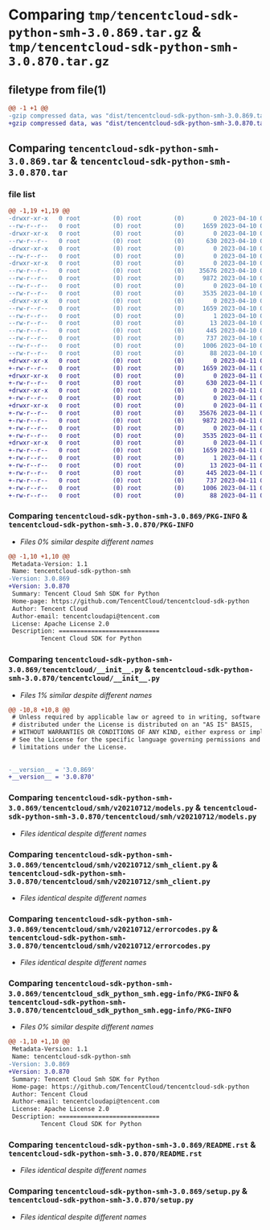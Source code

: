 # Comparing `tmp/tencentcloud-sdk-python-smh-3.0.869.tar.gz` & `tmp/tencentcloud-sdk-python-smh-3.0.870.tar.gz`

## filetype from file(1)

```diff
@@ -1 +1 @@
-gzip compressed data, was "dist/tencentcloud-sdk-python-smh-3.0.869.tar", last modified: Mon Apr 10 03:12:18 2023, max compression
+gzip compressed data, was "dist/tencentcloud-sdk-python-smh-3.0.870.tar", last modified: Tue Apr 11 03:51:56 2023, max compression
```

## Comparing `tencentcloud-sdk-python-smh-3.0.869.tar` & `tencentcloud-sdk-python-smh-3.0.870.tar`

### file list

```diff
@@ -1,19 +1,19 @@
-drwxr-xr-x   0 root         (0) root         (0)        0 2023-04-10 03:12:18.000000 tencentcloud-sdk-python-smh-3.0.869/
--rw-r--r--   0 root         (0) root         (0)     1659 2023-04-10 03:12:18.000000 tencentcloud-sdk-python-smh-3.0.869/PKG-INFO
-drwxr-xr-x   0 root         (0) root         (0)        0 2023-04-10 03:12:18.000000 tencentcloud-sdk-python-smh-3.0.869/tencentcloud/
--rw-r--r--   0 root         (0) root         (0)      630 2023-04-10 03:12:18.000000 tencentcloud-sdk-python-smh-3.0.869/tencentcloud/__init__.py
-drwxr-xr-x   0 root         (0) root         (0)        0 2023-04-10 03:12:18.000000 tencentcloud-sdk-python-smh-3.0.869/tencentcloud/smh/
--rw-r--r--   0 root         (0) root         (0)        0 2023-04-10 03:12:18.000000 tencentcloud-sdk-python-smh-3.0.869/tencentcloud/smh/__init__.py
-drwxr-xr-x   0 root         (0) root         (0)        0 2023-04-10 03:12:18.000000 tencentcloud-sdk-python-smh-3.0.869/tencentcloud/smh/v20210712/
--rw-r--r--   0 root         (0) root         (0)    35676 2023-04-10 03:12:18.000000 tencentcloud-sdk-python-smh-3.0.869/tencentcloud/smh/v20210712/models.py
--rw-r--r--   0 root         (0) root         (0)     9872 2023-04-10 03:12:18.000000 tencentcloud-sdk-python-smh-3.0.869/tencentcloud/smh/v20210712/smh_client.py
--rw-r--r--   0 root         (0) root         (0)        0 2023-04-10 03:12:18.000000 tencentcloud-sdk-python-smh-3.0.869/tencentcloud/smh/v20210712/__init__.py
--rw-r--r--   0 root         (0) root         (0)     3535 2023-04-10 03:12:18.000000 tencentcloud-sdk-python-smh-3.0.869/tencentcloud/smh/v20210712/errorcodes.py
-drwxr-xr-x   0 root         (0) root         (0)        0 2023-04-10 03:12:18.000000 tencentcloud-sdk-python-smh-3.0.869/tencentcloud_sdk_python_smh.egg-info/
--rw-r--r--   0 root         (0) root         (0)     1659 2023-04-10 03:12:18.000000 tencentcloud-sdk-python-smh-3.0.869/tencentcloud_sdk_python_smh.egg-info/PKG-INFO
--rw-r--r--   0 root         (0) root         (0)        1 2023-04-10 03:12:18.000000 tencentcloud-sdk-python-smh-3.0.869/tencentcloud_sdk_python_smh.egg-info/dependency_links.txt
--rw-r--r--   0 root         (0) root         (0)       13 2023-04-10 03:12:18.000000 tencentcloud-sdk-python-smh-3.0.869/tencentcloud_sdk_python_smh.egg-info/top_level.txt
--rw-r--r--   0 root         (0) root         (0)      445 2023-04-10 03:12:18.000000 tencentcloud-sdk-python-smh-3.0.869/tencentcloud_sdk_python_smh.egg-info/SOURCES.txt
--rw-r--r--   0 root         (0) root         (0)      737 2023-04-10 03:12:18.000000 tencentcloud-sdk-python-smh-3.0.869/README.rst
--rw-r--r--   0 root         (0) root         (0)     1006 2023-04-10 03:12:18.000000 tencentcloud-sdk-python-smh-3.0.869/setup.py
--rw-r--r--   0 root         (0) root         (0)       88 2023-04-10 03:12:18.000000 tencentcloud-sdk-python-smh-3.0.869/setup.cfg
+drwxr-xr-x   0 root         (0) root         (0)        0 2023-04-11 03:51:56.000000 tencentcloud-sdk-python-smh-3.0.870/
+-rw-r--r--   0 root         (0) root         (0)     1659 2023-04-11 03:51:56.000000 tencentcloud-sdk-python-smh-3.0.870/PKG-INFO
+drwxr-xr-x   0 root         (0) root         (0)        0 2023-04-11 03:51:56.000000 tencentcloud-sdk-python-smh-3.0.870/tencentcloud/
+-rw-r--r--   0 root         (0) root         (0)      630 2023-04-11 03:51:56.000000 tencentcloud-sdk-python-smh-3.0.870/tencentcloud/__init__.py
+drwxr-xr-x   0 root         (0) root         (0)        0 2023-04-11 03:51:56.000000 tencentcloud-sdk-python-smh-3.0.870/tencentcloud/smh/
+-rw-r--r--   0 root         (0) root         (0)        0 2023-04-11 03:51:56.000000 tencentcloud-sdk-python-smh-3.0.870/tencentcloud/smh/__init__.py
+drwxr-xr-x   0 root         (0) root         (0)        0 2023-04-11 03:51:56.000000 tencentcloud-sdk-python-smh-3.0.870/tencentcloud/smh/v20210712/
+-rw-r--r--   0 root         (0) root         (0)    35676 2023-04-11 03:51:56.000000 tencentcloud-sdk-python-smh-3.0.870/tencentcloud/smh/v20210712/models.py
+-rw-r--r--   0 root         (0) root         (0)     9872 2023-04-11 03:51:56.000000 tencentcloud-sdk-python-smh-3.0.870/tencentcloud/smh/v20210712/smh_client.py
+-rw-r--r--   0 root         (0) root         (0)        0 2023-04-11 03:51:56.000000 tencentcloud-sdk-python-smh-3.0.870/tencentcloud/smh/v20210712/__init__.py
+-rw-r--r--   0 root         (0) root         (0)     3535 2023-04-11 03:51:56.000000 tencentcloud-sdk-python-smh-3.0.870/tencentcloud/smh/v20210712/errorcodes.py
+drwxr-xr-x   0 root         (0) root         (0)        0 2023-04-11 03:51:56.000000 tencentcloud-sdk-python-smh-3.0.870/tencentcloud_sdk_python_smh.egg-info/
+-rw-r--r--   0 root         (0) root         (0)     1659 2023-04-11 03:51:56.000000 tencentcloud-sdk-python-smh-3.0.870/tencentcloud_sdk_python_smh.egg-info/PKG-INFO
+-rw-r--r--   0 root         (0) root         (0)        1 2023-04-11 03:51:56.000000 tencentcloud-sdk-python-smh-3.0.870/tencentcloud_sdk_python_smh.egg-info/dependency_links.txt
+-rw-r--r--   0 root         (0) root         (0)       13 2023-04-11 03:51:56.000000 tencentcloud-sdk-python-smh-3.0.870/tencentcloud_sdk_python_smh.egg-info/top_level.txt
+-rw-r--r--   0 root         (0) root         (0)      445 2023-04-11 03:51:56.000000 tencentcloud-sdk-python-smh-3.0.870/tencentcloud_sdk_python_smh.egg-info/SOURCES.txt
+-rw-r--r--   0 root         (0) root         (0)      737 2023-04-11 03:51:56.000000 tencentcloud-sdk-python-smh-3.0.870/README.rst
+-rw-r--r--   0 root         (0) root         (0)     1006 2023-04-11 03:51:56.000000 tencentcloud-sdk-python-smh-3.0.870/setup.py
+-rw-r--r--   0 root         (0) root         (0)       88 2023-04-11 03:51:56.000000 tencentcloud-sdk-python-smh-3.0.870/setup.cfg
```

### Comparing `tencentcloud-sdk-python-smh-3.0.869/PKG-INFO` & `tencentcloud-sdk-python-smh-3.0.870/PKG-INFO`

 * *Files 0% similar despite different names*

```diff
@@ -1,10 +1,10 @@
 Metadata-Version: 1.1
 Name: tencentcloud-sdk-python-smh
-Version: 3.0.869
+Version: 3.0.870
 Summary: Tencent Cloud Smh SDK for Python
 Home-page: https://github.com/TencentCloud/tencentcloud-sdk-python
 Author: Tencent Cloud
 Author-email: tencentcloudapi@tencent.com
 License: Apache License 2.0
 Description: ============================
         Tencent Cloud SDK for Python
```

### Comparing `tencentcloud-sdk-python-smh-3.0.869/tencentcloud/__init__.py` & `tencentcloud-sdk-python-smh-3.0.870/tencentcloud/__init__.py`

 * *Files 1% similar despite different names*

```diff
@@ -10,8 +10,8 @@
 # Unless required by applicable law or agreed to in writing, software
 # distributed under the License is distributed on an "AS IS" BASIS,
 # WITHOUT WARRANTIES OR CONDITIONS OF ANY KIND, either express or implied.
 # See the License for the specific language governing permissions and
 # limitations under the License.
 
 
-__version__ = '3.0.869'
+__version__ = '3.0.870'
```

### Comparing `tencentcloud-sdk-python-smh-3.0.869/tencentcloud/smh/v20210712/models.py` & `tencentcloud-sdk-python-smh-3.0.870/tencentcloud/smh/v20210712/models.py`

 * *Files identical despite different names*

### Comparing `tencentcloud-sdk-python-smh-3.0.869/tencentcloud/smh/v20210712/smh_client.py` & `tencentcloud-sdk-python-smh-3.0.870/tencentcloud/smh/v20210712/smh_client.py`

 * *Files identical despite different names*

### Comparing `tencentcloud-sdk-python-smh-3.0.869/tencentcloud/smh/v20210712/errorcodes.py` & `tencentcloud-sdk-python-smh-3.0.870/tencentcloud/smh/v20210712/errorcodes.py`

 * *Files identical despite different names*

### Comparing `tencentcloud-sdk-python-smh-3.0.869/tencentcloud_sdk_python_smh.egg-info/PKG-INFO` & `tencentcloud-sdk-python-smh-3.0.870/tencentcloud_sdk_python_smh.egg-info/PKG-INFO`

 * *Files 0% similar despite different names*

```diff
@@ -1,10 +1,10 @@
 Metadata-Version: 1.1
 Name: tencentcloud-sdk-python-smh
-Version: 3.0.869
+Version: 3.0.870
 Summary: Tencent Cloud Smh SDK for Python
 Home-page: https://github.com/TencentCloud/tencentcloud-sdk-python
 Author: Tencent Cloud
 Author-email: tencentcloudapi@tencent.com
 License: Apache License 2.0
 Description: ============================
         Tencent Cloud SDK for Python
```

### Comparing `tencentcloud-sdk-python-smh-3.0.869/README.rst` & `tencentcloud-sdk-python-smh-3.0.870/README.rst`

 * *Files identical despite different names*

### Comparing `tencentcloud-sdk-python-smh-3.0.869/setup.py` & `tencentcloud-sdk-python-smh-3.0.870/setup.py`

 * *Files identical despite different names*


